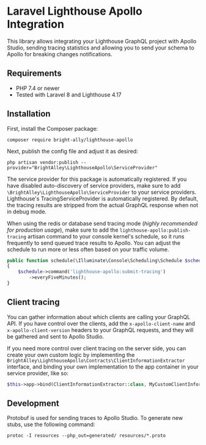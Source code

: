 # Laravel Lighthouse Apollo Integration

This library allows integrating your Lighthouse GraphQL project with Apollo Studio,
sending tracing statistics and allowing you to send your schema to Apollo for 
breaking changes notifications.

## Requirements

- PHP 7.4 or newer
- Tested with Laravel 8 and Lighthouse 4.17

## Installation

First, install the Composer package:

`composer require bright-ally/lighthouse-apollo`

Next, publish the config file and adjust it as desired:

`php artisan vendor:publish --provider="BrightAlley\LighthouseApollo\ServiceProvider"`

The service provider for this package is automatically registered. If you have disabled
auto-discovery of service providers, make sure to add `\BrightAlley\LighthouseApollo\ServiceProvider`
to your service providers. Lighthouse's TracingServiceProvider is automatically registered.
By default, the tracing results are stripped from the actual GraphQL response when not
in debug mode.

When using the redis or database send tracing mode (*highly recommended for production
usage*), make sure to add the `lighthouse-apollo:publish-tracing` artisan command to your
console kernel's schedule, so it runs frequently to send queued trace results to Apollo.
You can adjust the schedule to run more or less often based on your traffic volume.

```php
public function schedule(\Illuminate\Console\Scheduling\Schedule $schedule)
{
    $schedule->command('lighthouse-apollo:submit-tracing')
        ->everyFiveMinutes();
}
```

## Client tracing

You can gather information about which clients are calling your GraphQL API. If you have
control over the clients, add the `x-apollo-client-name` and `x-apollo-client-version` 
headers to your GraphQL requests, and they will be gathered and sent to Apollo Studio.

If you need more control over client tracing on the server side, you can create your own
custom logic by implementing the `BrightAlley\LighthouseApollo\Contracts\ClientInformationExtractor`
interface, and binding your own implementation to the app container in your service
provider, like so:

```php
$this->app->bind(ClientInformationExtractor::class, MyCustomClientInformationExtractor::class);
```

## Development

Protobuf is used for sending traces to Apollo Studio. To generate new stubs, use the 
following command:

`protoc -I resources --php_out=generated/ resources/*.proto`
